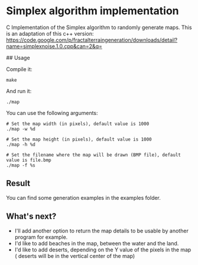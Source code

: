 # Simplex algorithm implementation

C Implementation of the Simplex algorithm to randomly generate maps.
This is an adaptation of this c++ version: https://code.google.com/p/fractalterraingeneration/downloads/detail?name=simplexnoise.1.0.cpp&can=2&q=

## Usage

Compile it:
```
make
```

And run it:
```
./map
```

You can use the following arguments:
```
# Set the map width (in pixels), default value is 1000
./map -w %d

# Set the map height (in pixels), default value is 1000
./map -h %d

# Set the filename where the map will be drawn (BMP file), default value is file.bmp
./map -f %s
```

## Result

You can find some generation examples in the examples folder.

## What's next?

- I'll add another option to return the map details to be usable by another
program for example.
- I'd like to add beaches in the map, between the water and the land.
- I'd like to add deserts, depending on the Y value of the pixels in the map (
deserts will be in the vertical center of the map)
